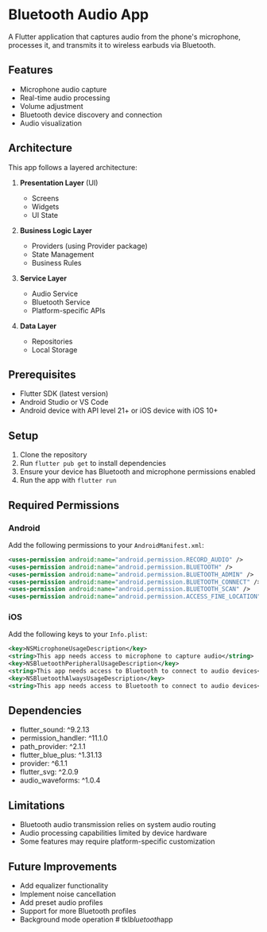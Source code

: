 # Bluetooth Audio App

A Flutter application that captures audio from the phone's microphone, processes it, and transmits it to wireless earbuds via Bluetooth.

## Features

- Microphone audio capture
- Real-time audio processing
- Volume adjustment
- Bluetooth device discovery and connection
- Audio visualization

## Architecture

This app follows a layered architecture:

1. **Presentation Layer** (UI)
   - Screens
   - Widgets
   - UI State

2. **Business Logic Layer**
   - Providers (using Provider package)
   - State Management
   - Business Rules

3. **Service Layer**
   - Audio Service
   - Bluetooth Service
   - Platform-specific APIs

4. **Data Layer**
   - Repositories
   - Local Storage

## Prerequisites

- Flutter SDK (latest version)
- Android Studio or VS Code
- Android device with API level 21+ or iOS device with iOS 10+

## Setup

1. Clone the repository
2. Run `flutter pub get` to install dependencies
3. Ensure your device has Bluetooth and microphone permissions enabled
4. Run the app with `flutter run`

## Required Permissions

### Android
Add the following permissions to your `AndroidManifest.xml`:

```xml
<uses-permission android:name="android.permission.RECORD_AUDIO" />
<uses-permission android:name="android.permission.BLUETOOTH" />
<uses-permission android:name="android.permission.BLUETOOTH_ADMIN" />
<uses-permission android:name="android.permission.BLUETOOTH_CONNECT" />
<uses-permission android:name="android.permission.BLUETOOTH_SCAN" />
<uses-permission android:name="android.permission.ACCESS_FINE_LOCATION" />
```

### iOS
Add the following keys to your `Info.plist`:

```xml
<key>NSMicrophoneUsageDescription</key>
<string>This app needs access to microphone to capture audio</string>
<key>NSBluetoothPeripheralUsageDescription</key>
<string>This app needs access to Bluetooth to connect to audio devices</string>
<key>NSBluetoothAlwaysUsageDescription</key>
<string>This app needs access to Bluetooth to connect to audio devices</string>
```

## Dependencies

- flutter_sound: ^9.2.13
- permission_handler: ^11.1.0
- path_provider: ^2.1.1
- flutter_blue_plus: ^1.31.13
- provider: ^6.1.1
- flutter_svg: ^2.0.9
- audio_waveforms: ^1.0.4

## Limitations

- Bluetooth audio transmission relies on system audio routing
- Audio processing capabilities limited by device hardware
- Some features may require platform-specific customization

## Future Improvements

- Add equalizer functionality
- Implement noise cancellation
- Add preset audio profiles
- Support for more Bluetooth profiles
- Background mode operation
#   t k l _ b l u e t o o t h _ a p p  
 
